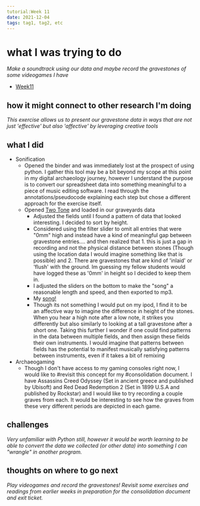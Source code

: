 ```yaml
---
tutorial:Week 11
date: 2021-12-04
tags: tag1, tag2, etc
---
```


# what I was trying to do

_Make a soundtrack using our data and maybe record the gravestones of some videogames I have_

+ [Week11](https://github.com/saltypasta/Week-11)

## how it might connect to other research I'm doing

_This exercise allows us to present our gravestone data in ways that are not just 'effective' but also 'affective' by leveraging creative tools_

## what I did

+ Sonification
	+ Opened the binder and was immediately lost at the prospect of using python. I gather this tool may be a bit beyond my scope at this point in my digital archaeology journey, however I understand the purpose is to convert our spreadsheet data into something meaningful to a piece of music editing software. I read through the annotations/pseudocode explaining each step but chose a different approach for the exercise itself.
	+ Opened [Two Tone](https://app.twotone.io/) and loaded in our graveyards data
		+ Adjusted the fields until I found a pattern of data that looked interesting. I decided to sort by height. 
		+ Considered using the filter slider to omit all entries that were "0mm" high and instead have a kind of meaningful gap between gravestone entries.... and then realized that 1. this is just a gap in recording and not the physical distance between stones (Though using the location data I would imagine something like that is possible) and 2. There are gravestones that are kind of 'inlaid' or 'flush' with the ground. Im guessing my fellow students would have logged these as '0mm' in height so I decided to keep them in. 
		+ I adjusted the sliders on the bottom to make the "song" a reasonable length and speed, and then exported to mp3.
		+ My [song!](obsidian://open?vault=obsidian-digiarch-lab-notebook-main&file=Week%2011%2Fgraveyards-data-height%20in%20A%20minor.mp3)
		+ Though its not something I would put on my ipod, I find it to be an affective way to imagine the difference in height of the stones. When you hear a high note after a low note, it strikes you differently but also similarly to looking at a tall gravestone after a short one. Taking this further I wonder if one could find patterns in the data between multiple fields, and then assign these fields their own instruments. I would imagine that patterns between fields has the potential to manifest musically satisfying patterns between instruments, even if it takes a bit of remixing
+ Archaeogaming
	+ Though I don't have access to my gaming consoles right now, I would like to #revisit this concept for my #consolidation document. I have Assassins Creed Odyssey (Set in ancient greece and published by Ubisoft) and Red Dead Redemption 2 (Set in 1899 U.S.A and published by Rockstar) and I would like to try recording a couple graves from each. It would be interesting to see how the graves from these very different periods are depicted in each game. 
	

## challenges 

_Very unfamiliar with Python still, however it would be worth learning to be able to convert the data we collected (or other data) into something I can "wrangle" in another program._

## thoughts on where to go next

_Play videogames and record the gravestones! Revisit some exercises and readings from earlier weeks in preparation for the consolidation document and exit ticket._


